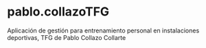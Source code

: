 # pablo.collazoTFG
Aplicación de gestión para entrenamiento personal en instalaciones deportivas, TFG de Pablo Collazo Collarte
